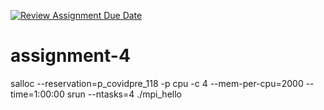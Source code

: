 [![Review Assignment Due Date](https://classroom.github.com/assets/deadline-readme-button-24ddc0f5d75046c5622901739e7c5dd533143b0c8e959d652212380cedb1ea36.svg)](https://classroom.github.com/a/_8zTsMQQ)
# assignment-4
salloc --reservation=p_covidpre_118 -p cpu -c 4 --mem-per-cpu=2000 --time=1:00:00
srun --ntasks=4 ./mpi_hello

